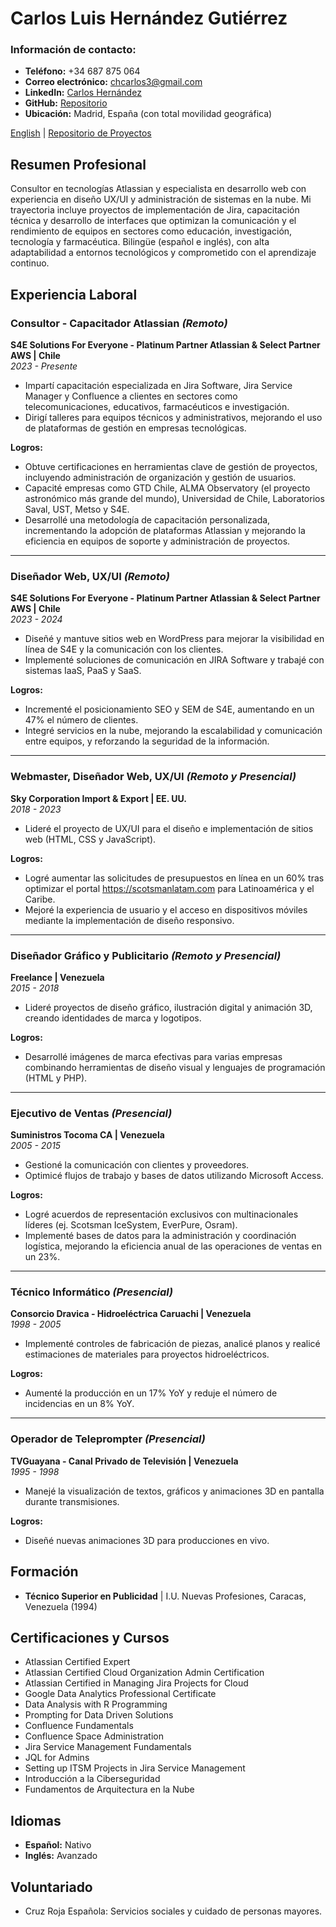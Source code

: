 
# Carlos Luis Hernández Gutiérrez

### Información de contacto:
- **Teléfono:** +34 687 875 064  
- **Correo electrónico:** chcarlos3@gmail.com  
- **LinkedIn:** [Carlos Hernández](https://linkedin.com/in/carloslhg)  
- **GitHub:** [Repositorio](https://carloslhg.github.io/Repositorio)  
- **Ubicación:** Madrid, España (con total movilidad geográfica)

 [English](/About/CV/README.md) | [Repositorio de Proyectos](../../README-es.md)

## Resumen Profesional
Consultor en tecnologías Atlassian y especialista en desarrollo web con experiencia en diseño UX/UI y administración de sistemas en la nube. Mi trayectoria incluye proyectos de implementación de Jira, capacitación técnica y desarrollo de interfaces que optimizan la comunicación y el rendimiento de equipos en sectores como educación, investigación, tecnología y farmacéutica. Bilingüe (español e inglés), con alta adaptabilidad a entornos tecnológicos y comprometido con el aprendizaje continuo.

## Experiencia Laboral

### **Consultor - Capacitador Atlassian** *(Remoto)*  
**S4E Solutions For Everyone - Platinum Partner Atlassian & Select Partner AWS | Chile**  
*2023 - Presente*  
- Impartí capacitación especializada en Jira Software, Jira Service Manager y Confluence a clientes en sectores como telecomunicaciones, educativos, farmacéuticos e investigación.  
- Dirigí talleres para equipos técnicos y administrativos, mejorando el uso de plataformas de gestión en empresas tecnológicas.  

**Logros:**  
- Obtuve certificaciones en herramientas clave de gestión de proyectos, incluyendo administración de organización y gestión de usuarios.  
- Capacité empresas como GTD Chile, ALMA Observatory (el proyecto astronómico más grande del mundo), Universidad de Chile, Laboratorios Saval, UST, Metso y S4E.  
- Desarrollé una metodología de capacitación personalizada, incrementando la adopción de plataformas Atlassian y mejorando la eficiencia en equipos de soporte y administración de proyectos.  

---

### **Diseñador Web, UX/UI** *(Remoto)*  
**S4E Solutions For Everyone - Platinum Partner Atlassian & Select Partner AWS | Chile**  
*2023 - 2024*  
- Diseñé y mantuve sitios web en WordPress para mejorar la visibilidad en línea de S4E y la comunicación con los clientes.  
- Implementé soluciones de comunicación en JIRA Software y trabajé con sistemas IaaS, PaaS y SaaS.  

**Logros:**  
- Incrementé el posicionamiento SEO y SEM de S4E, aumentando en un 47% el número de clientes.  
- Integré servicios en la nube, mejorando la escalabilidad y comunicación entre equipos, y reforzando la seguridad de la información.  

---

### **Webmaster, Diseñador Web, UX/UI** *(Remoto y Presencial)*  
**Sky Corporation Import & Export | EE. UU.**  
*2018 - 2023*  
- Lideré el proyecto de UX/UI para el diseño e implementación de sitios web (HTML, CSS y JavaScript).  

**Logros:**  
- Logré aumentar las solicitudes de presupuestos en línea en un 60% tras optimizar el portal https://scotsmanlatam.com para Latinoamérica y el Caribe.  
- Mejoré la experiencia de usuario y el acceso en dispositivos móviles mediante la implementación de diseño responsivo.  

---

### **Diseñador Gráfico y Publicitario** *(Remoto y Presencial)*  
**Freelance | Venezuela**  
*2015 - 2018*  
- Lideré proyectos de diseño gráfico, ilustración digital y animación 3D, creando identidades de marca y logotipos.  

**Logros:**  
- Desarrollé imágenes de marca efectivas para varias empresas combinando herramientas de diseño visual y lenguajes de programación (HTML y PHP).  

---

### **Ejecutivo de Ventas** *(Presencial)*  
**Suministros Tocoma CA | Venezuela**  
*2005 - 2015*  
- Gestioné la comunicación con clientes y proveedores.  
- Optimicé flujos de trabajo y bases de datos utilizando Microsoft Access.  

**Logros:**  
- Logré acuerdos de representación exclusivos con multinacionales líderes (ej. Scotsman IceSystem, EverPure, Osram).  
- Implementé bases de datos para la administración y coordinación logística, mejorando la eficiencia anual de las operaciones de ventas en un 23%.  

---

### **Técnico Informático** *(Presencial)*  
**Consorcio Dravica - Hidroeléctrica Caruachi | Venezuela**  
*1998 - 2005*  
- Implementé controles de fabricación de piezas, analicé planos y realicé estimaciones de materiales para proyectos hidroeléctricos.  

**Logros:**  
- Aumenté la producción en un 17% YoY y reduje el número de incidencias en un 8% YoY.  

---

### **Operador de Teleprompter** *(Presencial)*  
**TVGuayana - Canal Privado de Televisión | Venezuela**  
*1995 - 1998*  
- Manejé la visualización de textos, gráficos y animaciones 3D en pantalla durante transmisiones.  

**Logros:**  
- Diseñé nuevas animaciones 3D para producciones en vivo.  

## Formación
- **Técnico Superior en Publicidad** | I.U. Nuevas Profesiones, Caracas, Venezuela (1994)  

## Certificaciones y Cursos
- Atlassian Certified Expert  
- Atlassian Certified Cloud Organization Admin Certification  
- Atlassian Certified in Managing Jira Projects for Cloud  
- Google Data Analytics Professional Certificate  
- Data Analysis with R Programming  
- Prompting for Data Driven Solutions  
- Confluence Fundamentals  
- Confluence Space Administration  
- Jira Service Management Fundamentals  
- JQL for Admins  
- Setting up ITSM Projects in Jira Service Management  
- Introducción a la Ciberseguridad  
- Fundamentos de Arquitectura en la Nube  

## Idiomas
- **Español:** Nativo  
- **Inglés:** Avanzado  

## Voluntariado
- Cruz Roja Española: Servicios sociales y cuidado de personas mayores.  
